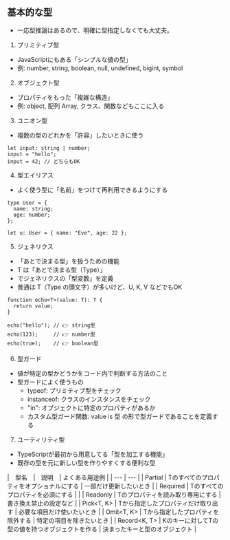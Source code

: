 ## 基本的な型
- 一応型推論はあるので、明確に型指定しなくても大丈夫。

1. プリミティブ型
- JavaScriptにもある「シンプルな値の型」
- 例: number, string, boolean, null, undefined, bigint, symbol

2. オブジェクト型
- プロパティをもった「複雑な構造」
- 例: object, 配列 Array, クラス、関数などもここに入る

3. ユニオン型
- 複数の型のどれかを「許容」したいときに使う
```
let input: string | number;
input = "hello";
input = 42; // どちらもOK
```

4. 型エイリアス
- よく使う型に「名前」をつけて再利用できるようにする
```
type User = {
  name: string;
  age: number;
};

let u: User = { name: "Eve", age: 22 };
```

5. ジェネリクス
- 「あとで決まる型」を扱うための機能
- T は「あとで決まる型（Type）」
- <T> でジェネリクスの「型変数」を定義
- 普通は T（Type の頭文字）が多いけど、U, K, V などでもOK
```
function echo<T>(value: T): T {
  return value;
}

echo("hello"); // 👉 string型
echo(123);     // 👉 number型
echo(true);    // 👉 boolean型
```
6. 型ガード
- 値が特定の型かどうかをコード内で判断する方法のこと
- 型ガードによく使うもの
  - typeof: プリミティブ型をチェック
  - instanceof: クラスのインスタンスをチェック
  - "in": オブジェクトに特定のプロパティがあるか
  - カスタム型ガード関数: value is 型 の形で型ガードであることを定義する

7. ユーティリティ型
- TypeScriptが最初から用意してる「型を加工する機能」
- 既存の型を元に新しい型を作りやすくする便利な型

|　型名　|　説明　| よくある用途例 |
| --- | --- |
| Partial<T> | Tのすべてのプロパティをオプショナルにする | 一部だけ更新したいとき |
| Required<T> | Tのすべてのプロパティを必須にする |  |
| Readonly<T>	| Tのプロパティを読み取り専用にする | 書き換え禁止の設定など |
| Pick<T, K>	| Tから指定したプロパティだけ取り出す | 必要な項目だけ使いたいとき |
| Omit<T, K>	| Tから指定したプロパティを除外する | 特定の項目を除きたいとき |
| Record<K, T>	| Kのキーに対してTの型の値を持つオブジェクトを作る | 決まったキーと型のオブジェクト |

